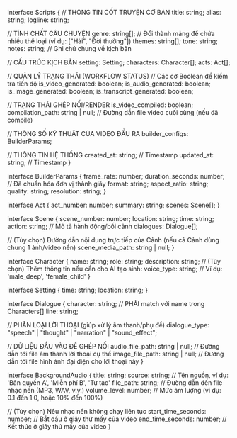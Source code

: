 interface Scripts {
  // THÔNG TIN CỐT TRUYỆN CƠ BẢN
  title: string;
  alias: string;
  logline: string;
  
  // TÍNH CHẤT CÂU CHUYỆN
  genre: string[]; // Đổi thành mảng để chứa nhiều thể loại (ví dụ: ["Hài", "Đời thường"])
  themes: string[];
  tone: string;
  notes: string; // Ghi chú chung về kịch bản

  // CẤU TRÚC KỊCH BẢN
  setting: Setting;
  characters: Character[];
  acts: Act[];

  // QUẢN LÝ TRẠNG THÁI (WORKFLOW STATUS)
  // Các cờ Boolean để kiểm tra tiến độ
  is_video_generated: boolean;
  is_audio_generated: boolean;
  is_image_generated: boolean;
  is_transcript_generated: boolean;
  
  // TRẠNG THÁI GHÉP NỐI/RENDER
  is_video_compiled: boolean;
  compilation_path: string | null; // Đường dẫn file video cuối cùng (nếu đã compile)

  // THÔNG SỐ KỸ THUẬT CỦA VIDEO ĐẦU RA
  builder_configs: BuilderParams;
  
  // THÔNG TIN HỆ THỐNG
  created_at: string; // Timestamp
  updated_at: string; // Timestamp
}


interface BuilderParams {
  frame_rate: number;
  duration_seconds: number; // Đã chuẩn hóa đơn vị thành giây
  format: string;
  aspect_ratio: string;
  quality: string;
  resolution: string;
}

interface Act {
  act_number: number;
  summary: string;
  scenes: Scene[];
}

interface Scene {
  scene_number: number;
  location: string;
  time: string;
  action: string; // Mô tả hành động/bối cảnh
  dialogues: Dialogue[];
  
  // (Tùy chọn) Đường dẫn nội dung trực tiếp của Cảnh (nếu cả Cảnh dùng chung 1 ảnh/video nền)
  scene_media_path: string | null; 
}

interface Character {
  name: string;
  role: string;
  description: string;
  // (Tùy chọn) Thêm thông tin nếu cần cho AI tạo sinh:
  voice_type: string; // Ví dụ: 'male_deep', 'female_child'
}

interface Setting {
  time: string;
  location: string;
}

interface Dialogue {
  character: string; // PHẢI match với name trong Characters[]
  line: string;
  
  // PHÂN LOẠI LỜI THOẠI (giúp xử lý âm thanh/phụ đề)
  dialogue_type: "speech" | "thought" | "narration" | "sound_effect"; 
  
  // DỮ LIỆU ĐẦU VÀO ĐỂ GHÉP NỐI
  audio_file_path: string | null; // Đường dẫn tới file âm thanh lời thoại cụ thể
  image_file_path: string | null; // Đường dẫn tới file hình ảnh đại diện cho lời thoại này
}

interface BackgroundAudio {
  title: string;
  source: string; // Tên nguồn, ví dụ: 'Bản quyền A', 'Miễn phí B', 'Tự tạo'
  file_path: string; // Đường dẫn đến file nhạc nền (MP3, WAV, v.v.)
  volume_level: number; // Mức âm lượng (ví dụ: 0.1 đến 1.0, hoặc 10% đến 100%)
  
  // (Tùy chọn) Nếu nhạc nền không chạy liên tục
  start_time_seconds: number; // Bắt đầu ở giây thứ mấy của video
  end_time_seconds: number;   // Kết thúc ở giây thứ mấy của video
}